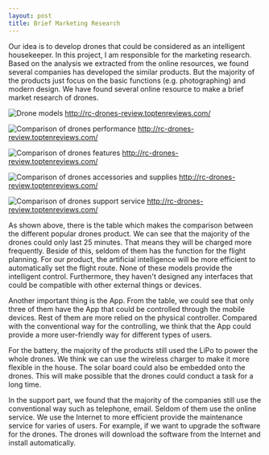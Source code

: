```yaml
---
layout: post
title: Brief Marketing Research
---
```


Our idea is to develop drones that could be considered as an intelligent housekeeper. In this project, I am responsible for the marketing research. Based on the analysis we extracted from the online resources, we found several companies has developed the similar products. But the majority of the products just focus on the basic functions (e.g. photographing) and modern design. We have found several online resource to make a brief market research of drones.

![Drone models]()
http://rc-drones-review.toptenreviews.com/

![Comparison of drones performance]()
http://rc-drones-review.toptenreviews.com/

![Comparison of drones features]()
http://rc-drones-review.toptenreviews.com/

![Comparison of drones accessories and supplies]()
http://rc-drones-review.toptenreviews.com/

![Comparison of drones support service]()
http://rc-drones-review.toptenreviews.com/

As shown above, there is the table which makes the comparison between the different popular drones product. We can see that the majority of the drones could only last 25 minutes. That means they will be charged more frequently. Beside of this, seldom of them has the function for the flight planning. For our product, the artificial intelligence will be more efficient to automatically set the flight route. None of these models provide the intelligent control. Furthermore, they haven't designed any interfaces that could be compatible with other external things or devices.

Another important thing is the App. From the table, we could see that only three of them have the App that could be controlled through the mobile devices. Rest of them are more relied on the physical controller. Compared with the conventional way for the controlling, we think that the App could provide a more user-friendly way for different types of users. 

For the battery, the majority of the products still used the LiPo to power the whole drones. We think we can use the wireless charger to make it more flexible in the house. The solar board could also be embedded onto the drones. This will make possible that the drones could conduct a task for a long time. 

In the support part, we found that the majority of the companies still use the conventional way such as telephone, email. Seldom of them use the online service. We use the Internet to more efficient provide the maintenance service for varies of users. For example, if we want to upgrade the software for the drones. The drones will download the software from the Internet and install automatically.
